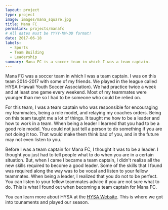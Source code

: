 ```yaml
---
layout: project
type: project
image: images/mana_square.jpg
title: Mana FC
permalink: projects/manafc
# All dates must be YYYY-MM-DD format!
date: 2017-06-18
labels:
  - Sports
  - Team Building
  - Leadership
summary: Mana FC is a soccer team in which I was a team captain.
---
```


Mana FC was a soccer team in which I was a team captain. I was on this team 2014-2017 with some of my friends. We played in the league called HYSA (Hawaii Youth Soccer Association). We had practice twice a week and at least one game every weekend. Most of my teammates were younger than me so I had to be someone who could be relied on.

For this team, I was a team captain who was responsible for encouraging my teammates, being a role model, and relaying my coaches orders. Being on this team taught me a lot of things. It taught me how to be a leader and how to work in a team. When being a leader I learned that you had to be a good role model. You could not just tell a person to do something if you are not doing it too. That would make them think bad of you, and in the future may not even listen to you.

Before I was a team captain for Mana FC, I thought it was to be a leader. I thought you just had to tell people what to do when you are in a certain situation. But, when I came I became a team captain, I didn't realize all the new skills required to become a good leader. Some of the skills that I found was required along the way was to be vocal and listen to your fellow teammates. When being a leader, I realized that you do not to be perfect. You can listen to your fellow teammates advice if you are not sure what to do. This is what I found out when becoming a team captain for Mana FC.


You can learn more about HYSA at the [HYSA Website](https://www.hawaiisoccer.com/about-hysa/). This is where we got into tounaments and played our season.



